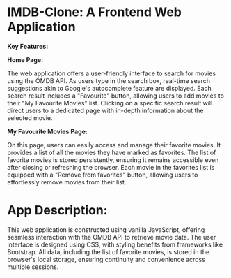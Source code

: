 # IMDB-Clone: A Frontend Web Application

**Key Features:**

**Home Page:**

The web application offers a user-friendly interface to search for movies using the OMDB API. As users type in the search box, real-time search suggestions akin to Google's autocomplete feature are displayed. Each search result includes a "Favourite" button, allowing users to add movies to their "My Favourite Movies" list. Clicking on a specific search result will direct users to a dedicated page with in-depth information about the selected movie.

**My Favourite Movies Page:**

On this page, users can easily access and manage their favorite movies. It provides a list of all the movies they have marked as favorites. The list of favorite movies is stored persistently, ensuring it remains accessible even after closing or refreshing the browser. Each movie in the favorites list is equipped with a "Remove from favorites" button, allowing users to effortlessly remove movies from their list.

# App Description:

This web application is constructed using vanilla JavaScript, offering seamless interaction with the OMDB API to retrieve movie data. The user interface is designed using CSS, with styling benefits from frameworks like Bootstrap. All data, including the list of favorite movies, is stored in the browser's local storage, ensuring continuity and convenience across multiple sessions.

